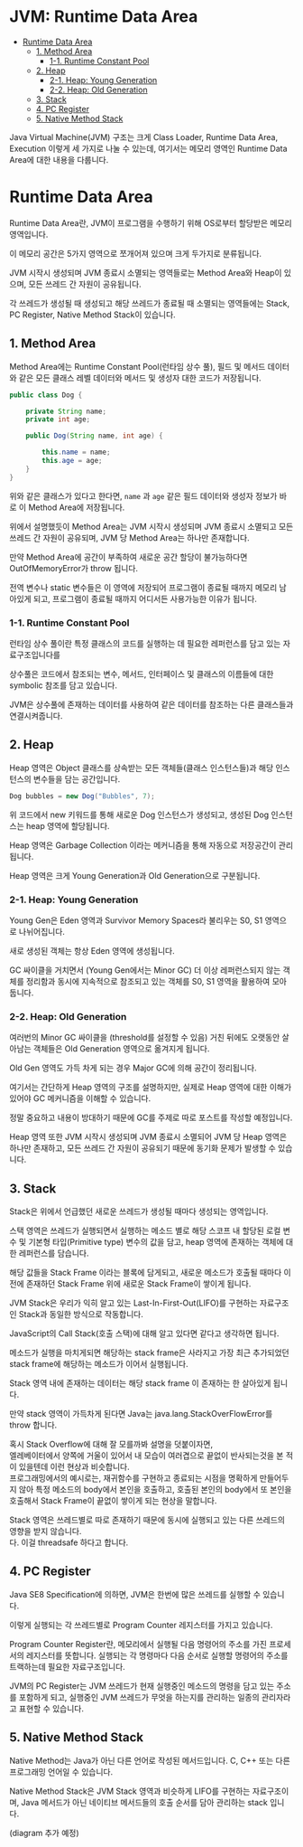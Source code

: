 # JVM: Runtime Data Area

- [Runtime Data Area](#runtime-data-area)
  - [1. Method Area](#1-method-area)
    - [1-1. Runtime Constant Pool](#1-1-runtime-constant-pool)
  - [2. Heap](#2-heap)
    - [2-1. Heap: Young Generation](#2-1-heap-young-generation)
    - [2-2. Heap: Old Generation](#2-2-heap-old-generation)
  - [3. Stack](#3-stack)
  - [4. PC Register](#4-pc-register)
  - [5. Native Method Stack](#5-native-method-stack)

Java Virtual Machine(JVM) 구조는 크게 Class Loader, Runtime Data Area, Execution 이렇게 세 가지로 나눌 수 있는데, 여기서는 메모리 영역인 Runtime Data Area에 대한 내용을 다룹니다.

# Runtime Data Area

Runtime Data Area란, JVM이 프로그램을 수행하기 위해 OS로부터 할당받은 메모리 영역입니다.

이 메모리 공간은 5가지 영역으로 쪼개어져 있으며 크게 두가지로 분류됩니다.

JVM 시작시 생성되며 JVM 종료시 소멸되는 영역들로는 Method Area와 Heap이 있으며, 모든 쓰레드 간 자원이 공유됩니다.

각 쓰레드가 생성될 때 생성되고 해당 쓰레드가 종료될 때 소멸되는 영역들에는 Stack, PC Register, Native Method Stack이 있습니다.

## 1. Method Area

Method Area에는 Runtime Constant Pool(런타임 상수 풀), 필드 및 메서드 데이터와 같은 모든 클래스 레벨 데이터와 메서드 및 생성자 대한 코드가 저장됩니다.

```java
public class Dog {

    private String name;
    private int age;

    public Dog(String name, int age) {

        this.name = name;
        this.age = age;
    }
}
```

위와 같은 클래스가 있다고 한다면, `name` 과 `age` 같은 필드 데이터와 생성자 정보가 바로 이 Method Area에 저장됩니다.

위에서 설명했듯이 Method Area는 JVM 시작시 생성되며 JVM 종료시 소멸되고 모든 쓰레드 간 자원이 공유되며, JVM 당 Method Area는 하나만 존재합니다.

만약 Method Area에 공간이 부족하여 새로운 공간 할당이 불가능하다면 OutOfMemoryError가 throw 됩니다.

전역 변수나 static 변수들은 이 영역에 저장되어 프로그램이 종료될 때까지 메모리 남아있게 되고, 프로그램이 종료될 때까지 어디서든 사용가능한 이유가 됩니다.

### 1-1. Runtime Constant Pool

런타임 상수 풀이란 특정 클래스의 코드를 실행하는 데 필요한 레퍼런스를 담고 있는 자료구조입니다를

상수풀은 코드에서 참조되는 변수, 메서드, 인터페이스 및 클래스의 이름들에 대한 symbolic 참조를 담고 있습니다.

JVM은 상수풀에 존재하는 데이터를 사용하여 같은 데이터를 참조하는 다른 클래스들과 연결시켜줍니다.

## 2. Heap

Heap 영역은 Object 클래스를 상속받는 모든 객체들(클래스 인스턴스들)과 해당 인스턴스의 변수들을 담는 공간입니다.

```java
Dog bubbles = new Dog("Bubbles", 7);
```

위 코드에서 new 키워드를 통해 새로운 Dog 인스턴스가 생성되고, 생성된 Dog 인스턴스는 heap 영역에 할당됩니다.

Heap 영역은 Garbage Collection 이라는 메커니즘을 통해 자동으로 저장공간이 관리됩니다.

Heap 영역은 크게 Young Generation과 Old Generation으로 구분됩니다.

### 2-1. Heap: Young Generation

Young Gen은 Eden 영역과 Survivor Memory Spaces라 불리우는 S0, S1 영역으로 나뉘어집니다.

새로 생성된 객체는 항상 Eden 영역에 생성됩니다.

GC 싸이클을 거치면서 (Young Gen에서는 Minor GC) 더 이상 레퍼런스되지 않는 객체를 정리함과 동시에 지속적으로 참조되고 있는 객체를 S0, S1 영역을 활용하여 모아둡니다.

### 2-2. Heap: Old Generation

여러번의 Minor GC 싸이클을 (threshold를 설정할 수 있음) 거친 뒤에도 오랫동안 살아남는 객체들은 Old Generation 영역으로 옮겨지게 됩니다.

Old Gen 영역도 가득 차게 되는 경우 Major GC에 의해 공간이 정리됩니다.

여기서는 간단하게 Heap 영역의 구조를 설명하지만, 실제로 Heap 영역에 대한 이해가 있어야 GC 메커니즘을 이해할 수 있습니다.

정말 중요하고 내용이 방대하기 때문에 GC를 주제로 따로 포스트를 작성할 예정입니다.

Heap 영역 또한 JVM 시작시 생성되며 JVM 종료시 소멸되어 JVM 당 Heap 영역은 하나만 존재하고, 모든 쓰레드 간 자원이 공유되기 때문에 동기화 문제가 발생할 수 있습니다.

## 3. Stack

Stack은 위에서 언급했던 새로운 쓰레드가 생성될 때마다 생성되는 영역입니다.

스택 영역은 쓰레드가 실행되면서 실행하는 메소드 별로 해당 스코프 내 할당된 로컬 변수 및 기본형 타입(Primitive type) 변수의 값을 담고, heap 영역에 존재하는 객체에 대한 레퍼런스를 담습니다.

해당 값들을 Stack Frame 이라는 블록에 담게되고, 새로운 메소드가 호출될 때마다 이전에 존재하던 Stack Frame 위에 새로운 Stack Frame이 쌓이게 됩니다.

JVM Stack은 우리가 익히 알고 있는 Last-In-First-Out(LIFO)를 구현하는 자료구조인 Stack과 동일한 방식으로 작동합니다.

JavaScript의 Call Stack(호출 스택)에 대해 알고 있다면 같다고 생각하면 됩니다.

메소드가 실행을 마치게되면 해당하는 stack frame은 사라지고 가장 최근 추가되었던 stack frame에 해당하는 메소드가 이어서 실행됩니다.

Stack 영역 내에 존재하는 데이터는 해당 stack frame 이 존재하는 한 살아있게 됩니다.

만약 stack 영역이 가득차게 된다면 Java는 java.lang.StackOverFlowError를 throw 합니다.

혹시 Stack Overflow에 대해 잘 모를까봐 설명을 덧붙이자면,  
엘레베이터에서 양쪽에 거울이 있어서 내 모습이 여러겹으로 끝없이 반사되는것을 본 적이 있을텐데 이런 현상과 비슷합니다.  
프로그래밍에서의 예시로는, 재귀함수를 구현하고 종료되는 시점을 명확하게 만들어두지 않아 특정 메소드의 body에서 본인을 호출하고, 호출된 본인의 body에서 또 본인을 호출해서 Stack Frame이 끝없이 쌓이게 되는 현상을 말합니다.

Stack 영역은 쓰레드별로 따로 존재하기 때문에 동시에 실행되고 있는 다른 쓰레드의 영향을 받지 않습니다.  
다. 이걸 threadsafe 하다고 합니다.

## 4. PC Register

Java SE8 Specification에 의하면, JVM은 한번에 많은 쓰레드를 실행할 수 있습니다.

이렇게 실행되는 각 쓰레드별로 Program Counter 레지스터를 가지고 있습니다.

Program Counter Register란, 메모리에서 실행될 다음 명령어의 주소를 가진 프로세서의 레지스터를 뜻합니다. 실행되는 각 명령마다 다음 순서로 실행할 명령어의 주소를 트랙하는데 필요한 자료구조입니다.

JVM의 PC Register는 JVM 쓰레드가 현재 실행중인 메소드의 명령을 담고 있는 주소를 포함하게 되고, 실행중인 JVM 쓰레드가 무엇을 하는지를 관리하는 일종의 관리자라고 표현할 수 있습니다.

## 5. Native Method Stack

Native Method는 Java가 아닌 다른 언어로 작성된 메서드입니다. C, C++ 또는 다른 프로그래밍 언어일 수 있습니다.

Native Method Stack은 JVM Stack 영역과 비슷하게 LIFO를 구현하는 자료구조이며, Java 메서드가 아닌 네이티브 메서드들의 호출 순서를 담아 관리하는 stack 입니다.

(diagram 추가 예정)
